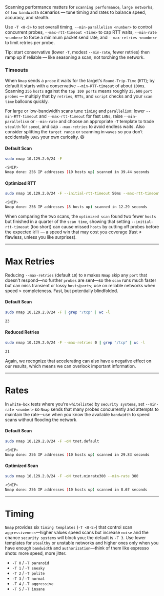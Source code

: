 Scanning performance matters for `scanning performance`, `large networks`, or `low bandwidth` scenarios — tune timing and rates to balance speed, accuracy, and stealth.

Use `-T <0-5>` to set overall timing, `--min-parallelism <number>` to control concurrent probes, `--max-rtt-timeout <time>` to cap RTT waits, `--min-rate <number>` to force a minimum packet send rate, and `--max-retries <number>` to limit retries per probe.

Tip: start conservative (lower `-T`, modest `--min-rate`, fewer retries) then ramp up if reliable — like seasoning a scan, not torching the network.

### Timeouts

When `Nmap` sends a `probe` it waits for the target's `Round-Trip-Time` (`RTT`); by default it starts with a conservative `--min-RTT-timeout` of about `100ms`. Scanning `256` `hosts` against the `top 100 ports` means roughly `25,600` `port probes` — multiply that by `retries`, `RTTs`, and `script` checks and your `scan time` balloons quickly.

For large or low-bandwidth scans tune `timing` and `parallelism`: lower `--min-RTT-timeout` and `--max-rtt-timeout` for fast `LANs`, raise `--min-parallelism` or `--min-rate` and choose an appropriate `-T` template to trade `stealth` for `speed`, and cap `--max-retries` to avoid endless waits. Also consider splitting the `target range` or scanning in `waves` so you don’t accidentally `DDoS` your own curiosity. 😄

#### Default Scan

```bash
sudo nmap 10.129.2.0/24 -F

<SNIP>
Nmap done: 256 IP addresses (10 hosts up) scanned in 39.44 seconds
```
#### Optimized RTT

```bash
sudo nmap 10.129.2.0/24 -F --initial-rtt-timeout 50ms --max-rtt-timeout 100ms

<SNIP>
Nmap done: 256 IP addresses (8 hosts up) scanned in 12.29 seconds
```

When comparing the two scans, the `optimized scan` found two fewer `hosts` but finished in a quarter of the `scan time`, showing that setting `--initial-rtt-timeout` (too short) can cause missed `hosts` by cutting off probes before the expected `RTT` — a speed win that may cost you coverage (fast ≠ flawless, unless you like surprises).

---

# Max Retries

Reducing `--max-retries` (default `10`) to `0` makes `Nmap` skip any `port` that doesn't respond—no further `probes` are sent—so the `scan` runs much faster but can miss transient or lossy `hosts`/`ports`; use on reliable networks when speed > completeness. Fast, but potentially blindfolded.

#### Default Scan

```bash
sudo nmap 10.129.2.0/24 -F | grep "/tcp" | wc -l

23
```

#### Reduced Retries

```bash
sudo nmap 10.129.2.0/24 -F --max-retries 0 | grep "/tcp" | wc -l

21
```

Again, we recognize that accelerating can also have a negative effect on our results, which means we can overlook important information.

---

# Rates

In `white-box` tests where you're `whitelisted` by `security systems`, set `--min-rate <number>` so `Nmap` sends that many probes concurrently and attempts to maintain the rate—use when you know the available `bandwidth` to speed scans without flooding the network.

#### Default Scan

```bash
sudo nmap 10.129.2.0/24 -F -oN tnet.default

<SNIP>
Nmap done: 256 IP addresses (10 hosts up) scanned in 29.83 seconds
```

#### Optimized Scan

```bash
sudo nmap 10.129.2.0/24 -F -oN tnet.minrate300 --min-rate 300

<SNIP>
Nmap done: 256 IP addresses (10 hosts up) scanned in 8.67 seconds
```

---

# Timing

`Nmap` provides six `timing templates` (`-T <0-5>`) that control scan `aggressiveness`—higher values speed scans but increase `noise` and the chance `security systems` will block you; the default is `-T 3`. Use lower templates for `stealthy` or unstable networks and higher ones only when you have enough `bandwidth` and `authorization`—think of them like espresso shots: more speed, more jitter.

- `-T 0` / `-T paranoid`
- `-T 1` / `-T sneaky`
- `-T 2` / `-T polite`
- `-T 3` / `-T normal`
- `-T 4` / `-T aggressive`
- `-T 5` / `-T insane`

